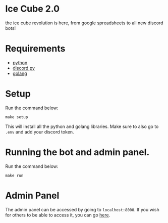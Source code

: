 # Ice Cube 2.0
the ice cube revolution is here, from google spreadsheets to all new discord bots!

# Requirements
- [python](https://www.python.org/downloads/)
- [discord.py](https://pypi.org/project/discord.py/)
- [golang](https://go.dev/doc/install)

# Setup
Run the command below:
```console
make setup
```
This will install all the python and golang libraries.
Make sure to also go to `.env` and add your discord token.

# Running the bot and admin panel.
Run the command below:
```console
make run
```

# Admin Panel
The admin panel can be accessed by going to `localhost:8000`.
If you wish for others to be able to access it, you can go [here](https://localhost.run/).